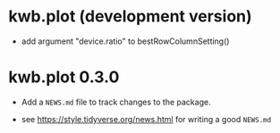 # kwb.plot (development version)

* add argument "device.ratio" to bestRowColumnSetting()

# kwb.plot 0.3.0

* Add a `NEWS.md` file to track changes to the package.

* see https://style.tidyverse.org/news.html for writing a good `NEWS.md`
